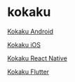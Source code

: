 # kokaku

[Kokaku Android](https://github.com/saladinid/kokaku-android)

[Kokaku iOS](https://github.com/saladinid/kokaku-ios)

[Kokaku React Native](https://github.com/saladinid/kokaku-react-native)

[Kokaku Flutter](https://github.com/saladinid/kokaku-flutter)
